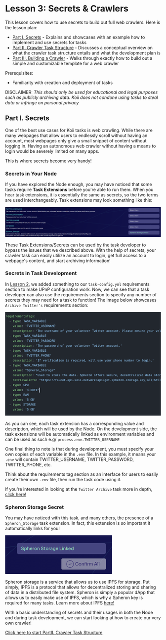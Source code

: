 # Lesson 3: Secrets & Crawlers

This lesson covers how to use secrets to build out full web crawlers. Here is the lesson plan:

- [Part I. Secrets](./README.md) - Explains and showcases with an example how to implement and use secrets for tasks
- [Part II. Crawler Task Structure](./PartII.md) - Discusses a conceptual overview on what the crawler task structure entails and what the development plan is
- [Part III. Building a Crawler](./PartIII.md) - Walks through exactly how to build out a simple and customizable template for a web crawler

Prerequisites:

- Familiarity with creation and deployment of tasks

DISCLAIMER: _This should only be used for educational and legal purposes such as publicly archiving data. Koii does not condone using tasks to steal data or infringe on personal privacy_

## Part I. Secrets

One of the best use cases for Koii tasks is web crawling. While there are many webpages that allow users to endlessly scroll without having an account, most webpages only give a small snippet of content without logging in. Having an autonomous web crawler without having a means to login would be severely limited on many apps.

This is where secrets become very handy!

### Secrets in Your Node

If you have explored the Node enough, you may have noticed that some tasks require **Task Extensions** before you're able to run them. When you hear task extensions, it is essentially the same as secrets, so the two terms are used interchangeably. Task extensions may look something like this:

![Archive Twitter Task Extensions](./imgs/secrets-example.png)

These Task Extensions/Secrets can be used by the task developer to bypass the issues that we described above. With the help of secrets, your crawler task can easily utilize an account to login, get full access to a webpage's content, and start archiving information!

### Secrets in Task Development

In [Lesson 2](../Lesson%202/README.md), we added something to our `task-config.yml` requirements section to make UPnP configuration work. Now, we can see that a task developer can also use the requirements section to specify any number of secrets they may need for a task to function! The image below showcases `Archive Twitter's` requirements section:

![Archive Twitter Requirements](./imgs/twitter-reqs.png)

As you can see, each task extension has a corresponding value and description, which will be used by the Node. On the development side, the task extensions will be automatically linked as environment variables and can be used as such e.g/ `process.env.TWITTER_USERNAME`

One final thing to note is that during development, you must specify your own copies of each variable in the `.env` file. In this example, it means your `.env` will contain TWITTER_USERNAME, TWITTER_PASSWORD, TWITTER_PHONE, etc.

Think about the requirements tag section as an interface for users to easily create their own `.env` file, then run the task code using it.

If you're interested in looking at the `Twitter Archive` task more in depth, [click here!](https://github.com/koii-network/task-X)

### Spheron Storage Secret

You may have noticed with this task, and many others, the presence of a `Spheron_Storage` task extension. In fact, this extension is so important it automatically links for you!

![Spheron Storage Linked](./imgs/spheron-linked.png)

Spheron storage is a service that allows us to use IPFS for storage. Put simply, IPFS is a protocol that allows for decentralized storing and sharing of data in a distributed file system. Spheron is simply a popular dApp that allows us to easily make use of IPFS, which is why a Spheron key is required for many tasks. Learn more about IPFS [here!](https://docs.koii.network/develop/write-a-koii-task/task-development-kit-tdk/using-the-task-namespace/storage-via-ipfs)

With a basic understanding of secrets and their usages in both the Node and during task development, we can start looking at how to create our very own crawler!

[Click here to start PartII. Crawler Task Structure](./PartII.md)
